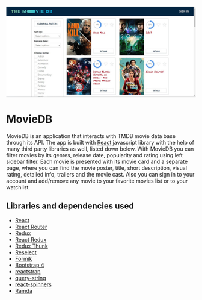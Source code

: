 ![Movies DB](./public/images/movies.jpg)

# MovieDB

MovieDB is an application that interacts with TMDB movie data base
through its API. The app is built with [React](https://reactjs.org/) javascript
library with the help of many third party libraries as well, listed down below.
With MovieDB you can filter movies by its genres, release date, popularity
and rating using left sidebar filter. Each movie is presented with its movie card
and a separate page, where you can find the movie poster, title, short description,
visual rating, detailed info, trailers and the movie cast. Also you can sign in
to your account and add/remove any movie to your favorite movies list or to your
watchlist.

## Libraries and dependencies used

* [React](https://reactjs.org/)
* [React Router](https://reactrouter.com/)
* [Redux](https://redux.js.org/)
* [React Redux](https://react-redux.js.org/)
* [Redux Thunk](https://github.com/reduxjs/redux-thunk)
* [Reselect](https://github.com/reduxjs/reselect)
* [Formik](https://formik.org/)
* [Bootstrap 4](https://getbootstrap.com/)
* [reactstrap](https://reactstrap.github.io/)
* [query-string](https://github.com/sindresorhus/query-string)
* [react-spinners](https://www.npmjs.com/package/react-spinners)
* [Ramda](https://ramdajs.com/)
